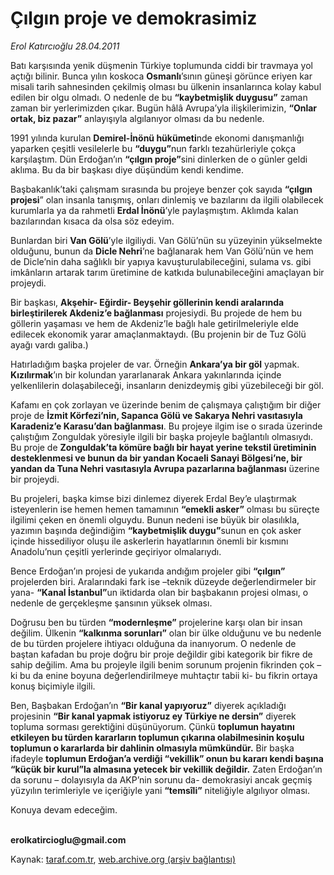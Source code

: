 # Çılgın proje ve demokrasimiz

*Erol Katırcıoğlu 28.04.2011*

<div class="yazi"><p>Batı karşısında yenik düşmenin Türkiye toplumunda ciddi bir travmaya yol açtığı bilinir. Bunca yılın koskoca <b>Osmanlı</b>’sının güneşi görünce eriyen kar misali tarih sahnesinden çekilmiş olması bu ülkenin insanlarınca kolay kabul edilen bir olgu olmadı. O nedenle de bu <b>“kaybetmişlik duygusu”</b> zaman zaman bir yerlerimizden çıkar. Bugün hâlâ Avrupa’yla ilişkilerimizin, <b>“Onlar ortak, biz pazar”</b> anlayışıyla algılanıyor olması da bu nedenle. </p>
<p>1991 yılında kurulan <b>Demirel-İnönü hükümeti</b>nde ekonomi danışmanlığı yaparken çeşitli vesilelerle bu <b>“duygu”</b>nun farklı tezahürleriyle çokça karşılaştım. Dün Erdoğan’ın <b>“çılgın proje”</b>sini dinlerken de o günler geldi aklıma. Bu da bir başkası diye düşündüm kendi kendime. </p>
<p>Başbakanlık’taki çalışmam sırasında bu projeye benzer çok sayıda <b>“çılgın projesi</b>” olan insanla tanışmış, onları dinlemiş ve bazılarını da ilgili olabilecek kurumlarla ya da rahmetli <b>Erdal İnönü</b>’yle paylaşmıştım. Aklımda kalan bazılarından kısaca da olsa söz edeyim.</p>
<p>Bunlardan biri <b>Van Gölü</b>’yle ilgiliydi. Van Gölü’nün su yüzeyinin yükselmekte olduğunu, bunun da <b>Dicle Nehri</b>’ne bağlanarak hem Van Gölü’nün ve hem de Dicle’nin daha sağlıklı bir yapıya kavuşturulabileceğini, sulama vs. gibi imkânların artarak tarım üretimine de katkıda bulunabileceğini amaçlayan bir projeydi.</p>
<p>Bir başkası, <b>Akşehir- Eğirdir- Beyşehir göllerinin kendi aralarında birleştirilerek Akdeniz’e bağlanması</b> projesiydi. Bu projede de hem bu göllerin yaşaması ve hem de Akdeniz’le bağlı hale getirilmeleriyle elde edilecek ekonomik yarar amaçlanmaktaydı. (Bu projenin bir de Tuz Gölü ayağı vardı galiba.)</p>
<p>Hatırladığım başka projeler de var. Örneğin <b>Ankara’ya bir göl</b> yapmak. <b>Kızılırmak</b>’ın bir kolundan yararlanarak Ankara yakınlarında içinde yelkenlilerin dolaşabileceği, insanların denizdeymiş gibi yüzebileceği bir göl. </p>
<p>Kafamı en çok zorlayan ve üzerinde benim de çalışmaya çalıştığım bir diğer proje de <b>İzmit Körfezi’nin, Sapanca Gölü ve Sakarya Nehri vasıtasıyla Karadeniz’e Karasu’dan bağlanması</b>. Bu projeye ilgim ise o sırada üzerinde çalıştığım Zonguldak yöresiyle ilgili bir başka projeyle bağlantılı olmasıydı. Bu proje de <b>Zonguldak’ta kömüre bağlı bir hayat yerine tekstil üretiminin desteklenmesi ve bunun da bir yandan Kocaeli Sanayi Bölgesi’ne, bir yandan da Tuna Nehri vasıtasıyla Avrupa pazarlarına bağlanması</b> üzerine bir projeydi.</p>
<p>Bu projeleri, başka kimse bizi dinlemez diyerek Erdal Bey’e ulaştırmak isteyenlerin ise hemen hemen tamamının <b>“emekli asker”</b> olması bu süreçte ilgilimi çeken en önemli olguydu. Bunun nedeni ise büyük bir olasılıkla, yazımın başında değindiğim <b>“kaybetmişlik duygu”</b>sunun en çok asker içinde hissediliyor oluşu ile askerlerin hayatlarının önemli bir kısmını Anadolu’nun çeşitli yerlerinde geçiriyor olmalarıydı. </p>
<p>Bence Erdoğan’ın projesi de yukarıda andığım projeler gibi <b>“çılgın”</b> projelerden biri. Aralarındaki fark ise –teknik düzeyde değerlendirmeler bir yana- <b>“Kanal İstanbul”</b>un iktidarda olan bir başbakanın projesi olması, o nedenle de gerçekleşme şansının yüksek olması.</p>
<p>Doğrusu ben bu türden <b>“modernleşme”</b> projelerine karşı olan bir insan değilim. Ülkenin <b>“kalkınma sorunları”</b> olan bir ülke olduğunu ve bu nedenle de bu türden projelere ihtiyacı olduğuna da inanıyorum. O nedenle de baştan kafadan bu proje doğru bir proje değildir gibi kategorik bir fikre de sahip değilim. Ama bu projeyle ilgili benim sorunum projenin fikrinden çok –ki bu da enine boyuna değerlendirilmeye muhtaçtır tabii ki- bu fikrin ortaya konuş biçimiyle ilgili. </p>
<p>Ben, Başbakan Erdoğan’ın <b>“Bir kanal yapıyoruz”</b> diyerek açıkladığı projesinin <b>“Bir kanal yapmak istiyoruz ey Türkiye ne dersin”</b> diyerek topluma sorması gerektiğini düşünüyorum. Çünkü <b>toplumun hayatını etkileyen bu türden kararların toplumun çıkarına olabilmesinin koşulu toplumun o kararlarda bir dahlinin olmasıyla mümkündür.</b> Bir başka ifadeyle <b>toplumun Erdoğan’a verdiği “vekillik” onun bu kararı kendi başına “küçük bir kurul”la almasına yetecek bir vekillik değildir.</b> Zaten Erdoğan’ın da sorunu – dolayısıyla da AKP’nin sorunu da- demokrasiyi ancak geçmiş yüzyılın terimleriyle ve içeriğiyle yani <b>“temsîli”</b> niteliğiyle algılıyor olması. </p>
<p>Konuya devam edeceğim.</p>
<p><b><br/>erolkatircioglu@gmail.com</b></p>
</div>

Kaynak: [taraf.com.tr](http://www.taraf.com.tr/erol-katircioglu/makale-cilgin-proje-ve-demokrasimiz.htm), [web.archive.org (arşiv bağlantısı)](http://web.archive.org/web/20130909144249/http://www.taraf.com.tr/erol-katircioglu/makale-cilgin-proje-ve-demokrasimiz.htm)
